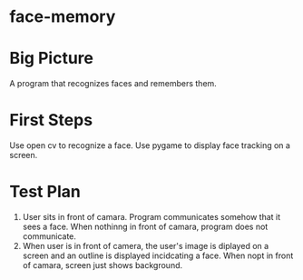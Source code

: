 # face-memory

# Big Picture
A program that recognizes faces and remembers them. 

# First Steps
Use open cv to recognize a face.
Use pygame to display face tracking on a screen.

# Test Plan
1. User sits in front of camara. Program communicates somehow that it sees a face. When nothinng in front of camara, program does not communicate.
2. When user is in front of camera, the user's image is diplayed on a screen and an outline is displayed incidcating a face. When nopt in front of camara, screen just shows background.
